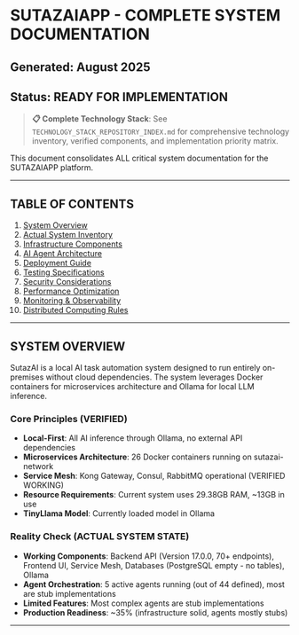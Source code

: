 # SUTAZAIAPP - COMPLETE SYSTEM DOCUMENTATION
## Generated: August 2025
## Status: READY FOR IMPLEMENTATION

> **📋 Complete Technology Stack**: See `TECHNOLOGY_STACK_REPOSITORY_INDEX.md` for comprehensive technology inventory, verified components, and implementation priority matrix.

This document consolidates ALL critical system documentation for the SUTAZAIAPP platform.

---

## TABLE OF CONTENTS

1. [System Overview](#system-overview)
2. [Actual System Inventory](#actual-system-inventory)
3. [Infrastructure Components](#infrastructure-components)
4. [AI Agent Architecture](#ai-agent-architecture)
5. [Deployment Guide](#deployment-guide)
6. [Testing Specifications](#testing-specifications)
7. [Security Considerations](#security-considerations)
8. [Performance Optimization](#performance-optimization)
9. [Monitoring & Observability](#monitoring-observability)
10. [Distributed Computing Rules](#distributed-computing-rules)

---

## SYSTEM OVERVIEW

SutazAI is a local AI task automation system designed to run entirely on-premises without cloud dependencies. The system leverages Docker containers for microservices architecture and Ollama for local LLM inference.

### Core Principles (VERIFIED)
- **Local-First**: All AI inference through Ollama, no external API dependencies
- **Microservices Architecture**: 26 Docker containers running on sutazai-network
- **Service Mesh**: Kong Gateway, Consul, RabbitMQ operational (VERIFIED WORKING)
- **Resource Requirements**: Current system uses 29.38GB RAM, ~13GB in use
- **TinyLlama Model**: Currently loaded model in Ollama

### Reality Check (ACTUAL SYSTEM STATE)
- **Working Components**: Backend API (Version 17.0.0, 70+ endpoints), Frontend UI, Service Mesh, Databases (PostgreSQL empty - no tables), Ollama
- **Agent Orchestration**: 5 active agents running (out of 44 defined), most are stub implementations
- **Limited Features**: Most complex agents are stub implementations
- **Production Readiness**: ~35% (infrastructure solid, agents mostly stubs)

---